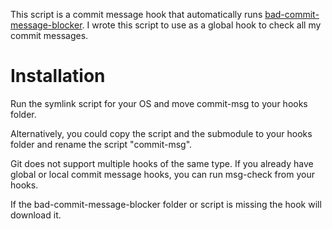 This script is a commit message hook that automatically runs [bad-commit-message-blocker](https://github.com/platisd/bad-commit-message-blocker).
I wrote this script to use as a global hook to check all my commit messages.

# Installation

Run the symlink script for your OS and move commit-msg to your hooks folder.

Alternatively, you could copy the script and the submodule to your hooks folder and rename the script "commit-msg".

Git does not support multiple hooks of the same type. If you already have global or local commit message hooks, you can run msg-check from your hooks.

If the bad-commit-message-blocker folder or script is missing the hook will download it.
